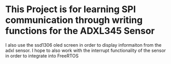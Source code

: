 <h1>This Project is for learning SPI communication through writing functions for the ADXL345 Sensor</h1>

<p>I also use the ssd1306 oled screen in order to display informaiton from the adxl sensor. I hope to also work with the interrupt functionality of the sensor in order to integrate into FreeRTOS </p>